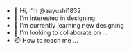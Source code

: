 - 👋 Hi, I’m @aayushi1832
- 👀 I’m interested in designing
- 🌱 I’m currently learning new designing
- 💞️ I’m looking to collaborate on ...
- 📫 How to reach me ...

<!---
aayushi1832/aayushi1832 is a ✨ special ✨ repository because its `README.md` (this file) appears on your GitHub profile.
You can click the Preview link to take a look at your changes.
--->

